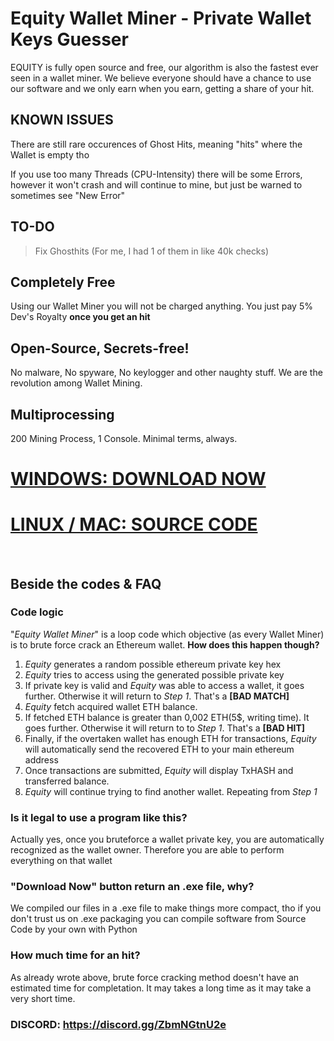 # Equity Wallet Miner - Private Wallet Keys Guesser

EQUITY is fully open source and free, our algorithm is also the fastest ever seen in a wallet miner. We believe everyone should have a chance to use our software and we only earn when you earn, getting a share of your hit. 

## KNOWN ISSUES  
 There are still rare occurences of Ghost Hits, meaning "hits" where the Wallet is empty tho  
   
 If you use too many Threads (CPU-Intensity) there will be some Errors, however it won't crash and will continue to mine, but just be warned to sometimes see "New Error"

## TO-DO
> Fix Ghosthits (For me, I had 1 of them in like 40k checks)

## Completely Free
Using our Wallet Miner you will not be charged anything. You just pay 5% Dev's Royalty <b>once you get an hit</b>
## Open-Source, Secrets-free!
No malware, No spyware, No keylogger and other naughty stuff. We are the revolution among Wallet Mining.
## Multiprocessing
200 Mining Process, 1 Console. Minimal terms, always.


# [<b>WINDOWS: DOWNLOAD NOW</b>](https://github.com/Cxyder/equity_cracker/archive/refs/heads/main.zip)
# [<b>LINUX / MAC: SOURCE CODE</b>](https://github.com/Cxyder/equity_cracker/archive/refs/heads/main.zip)

‎ 

## Beside the codes & FAQ
### Code logic
"<i>Equity Wallet Miner</i>" is a loop code which objective (as every Wallet Miner) is to brute force crack an Ethereum wallet.
<b>How does this happen though?</b>
1. <i>Equity</i> generates a random possible ethereum private key hex
2. <i>Equity</i> tries to access using the generated possible private key
3. If private key is valid and <i>Equity</i> was able to access a wallet, it goes further. Otherwise it will return to <i>Step 1</i>. That's a <b>[BAD MATCH]</b>
4. <i>Equity</i> fetch acquired wallet ETH balance.
5. If fetched ETH balance is greater than 0,002 ETH(5$, writing time). It goes further. Otherwise it will return to to <i>Step 1</i>. That's a <b>[BAD HIT]</b>
6. Finally, if the overtaken wallet has enough ETH for transactions, <i>Equity</i> will automatically send the recovered ETH to your main ethereum address
7. Once transactions are submitted, <i>Equity</i> will display TxHASH and transferred balance.
8. <i>Equity</i> will continue trying to find another wallet. Repeating from <i>Step 1</i>

### Is it legal to use a program like this?
Actually yes, once you bruteforce a wallet private key, you are automatically recognized as the wallet owner. Therefore you are able to perform everything on that wallet

### "Download Now" button return an .exe file, why?
We compiled our files in a .exe file to make things more compact, tho if you don't trust us on .exe packaging you can compile software from Source Code by your own with Python

### How much time for an hit?
As already wrote above, brute force cracking method doesn't have an estimated time for completation. It may takes a long time as it may take a very short time.


### DISCORD: https://discord.gg/ZbmNGtnU2e

